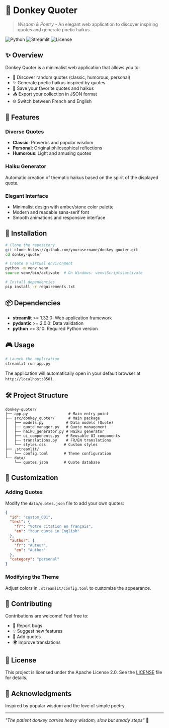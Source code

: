 # 🫏 Donkey Quoter

> *Wisdom & Poetry* - An elegant web application to discover inspiring quotes and generate poetic haikus.

![Python](https://img.shields.io/badge/Python-3.10+-blue.svg)
![Streamlit](https://img.shields.io/badge/Streamlit-1.32+-red.svg)
![License](https://img.shields.io/badge/License-Apache%202.0-green.svg)

## ✨ Overview

Donkey Quoter is a minimalist web application that allows you to:
- 🎲 Discover random quotes (classic, humorous, personal)
- ✨ Generate poetic haikus inspired by quotes
- 💾 Save your favorite quotes and haikus
- 📥 Export your collection in JSON format
- 🌐 Switch between French and English

## 🎯 Features

### Diverse Quotes
- **Classic**: Proverbs and popular wisdom
- **Personal**: Original philosophical reflections
- **Humorous**: Light and amusing quotes

### Haiku Generator
Automatic creation of thematic haikus based on the spirit of the displayed quote.

### Elegant Interface
- Minimalist design with amber/stone color palette
- Modern and readable sans-serif font
- Smooth animations and responsive interface

## 🚀 Installation

```bash
# Clone the repository
git clone https://github.com/yourusername/donkey-quoter.git
cd donkey-quoter

# Create a virtual environment
python -m venv venv
source venv/bin/activate  # On Windows: venv\Scripts\activate

# Install dependencies
pip install -r requirements.txt
```

## 📦 Dependencies

- **streamlit** >= 1.32.0: Web application framework
- **pydantic** >= 2.0.0: Data validation
- **python** >= 3.10: Required Python version

## 🎮 Usage

```bash
# Launch the application
streamlit run app.py
```

The application will automatically open in your default browser at `http://localhost:8501`.

## 🛠️ Project Structure

```
donkey-quoter/
├── app.py                  # Main entry point
├── src/donkey_quoter/      # Main package
│   ├── models.py          # Data models (Quote)
│   ├── quote_manager.py   # Quote management
│   ├── haiku_generator.py # Haiku generator
│   ├── ui_components.py   # Reusable UI components
│   ├── translations.py    # FR/EN translations
│   └── styles.css        # Custom styles
├── .streamlit/
│   └── config.toml       # Theme configuration
└── data/
    └── quotes.json       # Quote database
```

## 🎨 Customization

### Adding Quotes
Modify the `data/quotes.json` file to add your own quotes:

```json
{
  "id": "custom_001",
  "text": {
    "fr": "Votre citation en français",
    "en": "Your quote in English"
  },
  "author": {
    "fr": "Auteur",
    "en": "Author"
  },
  "category": "personal"
}
```

### Modifying the Theme
Adjust colors in `.streamlit/config.toml` to customize the appearance.

## 🤝 Contributing

Contributions are welcome! Feel free to:
- 🐛 Report bugs
- 💡 Suggest new features
- 📝 Add quotes
- 🌍 Improve translations

## 📄 License

This project is licensed under the Apache License 2.0. See the [LICENSE](LICENSE) file for details.

## 🙏 Acknowledgments

Inspired by popular wisdom and the love of simple poetry.

---

*"The patient donkey carries heavy wisdom, slow but steady steps"* 🫏
